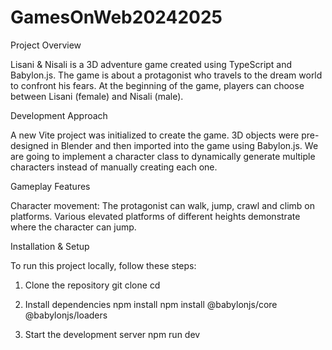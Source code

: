 # GamesOnWeb20242025
Project Overview

Lisani & Nisali is a 3D adventure game created using TypeScript and Babylon.js. The game is about a protagonist who travels to the dream world to confront his fears. At the beginning of the game, players can choose between Lisani (female) and Nisali (male).

Development Approach

A new Vite project was initialized to create the game.
3D objects were pre-designed in Blender and then imported into the game using Babylon.js.
We are going to implement a character class to dynamically generate multiple characters instead of manually creating each one.

Gameplay Features

Character movement: The protagonist can walk, jump, crawl and climb on platforms.
Various elevated platforms of different heights demonstrate where the character can jump.

Installation & Setup

To run this project locally, follow these steps:

1. Clone the repository
git clone <repo-link>
cd <project-folder>

2. Install dependencies
npm install
npm install @babylonjs/core @babylonjs/loaders

3. Start the development server
npm run dev
